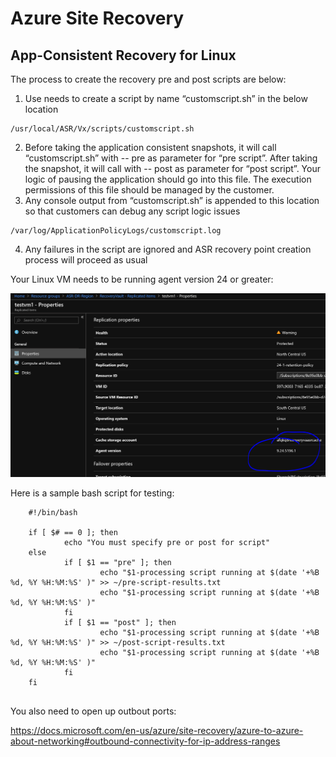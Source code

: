 # Azure Site Recovery
## App-Consistent Recovery for Linux

The process to create the recovery pre and post scripts are below:

1. Use needs to create a script by name “customscript.sh” in the below location

```
/usr/local/ASR/Vx/scripts/customscript.sh
```

2. Before taking the application consistent snapshots, it will call “customscript.sh” with -- pre as parameter for “pre script”. After taking the snapshot, it will call with -- post as parameter for “post script”. Your logic of pausing the application should go into this file. The execution permissions of this file should be managed by the customer.
1. Any console output from “customscript.sh” is appended to this location so that customers can debug any script logic issues

```
/var/log/ApplicationPolicyLogs/customscript.log
```

4. Any failures in the script are ignored and ASR recovery point creation process will proceed as usual

Your Linux VM needs to be running agent version 24 or greater:

![import](asr_agent_version.png)

Here is a sample bash script for testing:

```
	#!/bin/bash
	
	if [ $# == 0 ]; then
	        echo "You must specify pre or post for script"
	else
	        if [ $1 == "pre" ]; then
	                echo "$1-processing script running at $(date '+%B %d, %Y %H:%M:%S' )" >> ~/pre-script-results.txt
	                echo "$1-processing script running at $(date '+%B %d, %Y %H:%M:%S' )"
	        fi
	        if [ $1 == "post" ]; then
	                echo "$1-processing script running at $(date '+%B %d, %Y %H:%M:%S' )" >> ~/post-script-results.txt
	                echo "$1-processing script running at $(date '+%B %d, %Y %H:%M:%S' )"
	        fi
	fi
	

```

You also need to open up outbout ports:


https://docs.microsoft.com/en-us/azure/site-recovery/azure-to-azure-about-networking#outbound-connectivity-for-ip-address-ranges
